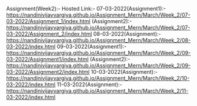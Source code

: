 Assignment(Week2):- Hosted Link:- 07-03-2022(Assignment1):-https://nandinivijayvargiya.github.io/Assignment_Mern/March/Week_2/07-03-2022/Assignment_1/index.html
(Assignment2):-https://nandinivijayvargiya.github.io/Assignment_Mern/March/Week_2/07-03-2022/Assignment_2/index.html 
08-03-2022(Assignment):-https://nandinivijayvargiya.github.io/Assignment_Mern/March/Week_2/08-03-2022/index.html
09-03-2022(Assignment1):-https://nandinivijayvargiya.github.io/Assignment_Mern/March/Week_2/09-03-2022/Assignment1/index.html
(Assignment2):-https://nandinivijayvargiya.github.io/Assignment_Mern/March/Week_2/09-03-2022/Assignment2/index.html
10-03-2022(Assignment):-https://nandinivijayvargiya.github.io/Assignment_Mern/March/Week_2/10-03-2022/index.html
11-03-2022(Assignment):-https://nandinivijayvargiya.github.io/Assignment_Mern/March/Week_2/11-03-2022/index.html
